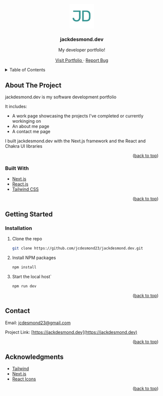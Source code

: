 <div id="top"></div>
<!-- PROJECT LOGO -->
<br />
<div align="center">
  <a href="https://github.com/othneildrew/Best-README-Template">
    <img src="public/logo.png" alt="Logo" width="80" height="80">
  </a>

  <h3 align="center">jackdesmond.dev</h3>

  <p align="center">
    My developer portfolio!
    <br />
    <br />
    <a href="https://jackdesmond.dev">Visit Portfolio </a>
    ·
    <a href="https://github.com/jcdesmond23/jackdesmond.dev/issues">Report Bug</a>
  </p>
</div>



<!-- TABLE OF CONTENTS -->
<details>
  <summary>Table of Contents</summary>
  <ol>
    <li>
      <a href="#about-the-project">About The Project</a>
      <ul>
        <li><a href="#built-with">Built With</a></li>
      </ul>
    </li>
    <li>
      <a href="#getting-started">Getting Started</a>
      <ul>
        <li><a href="#installation">Installation</a></li>
      </ul>
    </li>
    <li><a href="#contact">Contact</a></li>
    <li><a href="#acknowledgments">Acknowledgments</a></li>
  </ol>
</details>



<!-- ABOUT THE PROJECT -->
## About The Project
jackdesmond.dev is my software development portfolio

It includes:
* A work page showcasing the projects I've completed or currently workinging on
* An about me page
* A contact me page

I built jackdesmond.dev with the Next.js framework and the React and Chakra UI libraries

<p align="right">(<a href="#top">back to top</a>)</p>



### Built With

* [Next.js](https://nextjs.org/)
* [React.js](https://reactjs.org/)
* [Tailwind CSS](https://tailwindcss.com/)

<p align="right">(<a href="#top">back to top</a>)</p>



<!-- GETTING STARTED -->
## Getting Started

### Installation

1. Clone the repo
   ```sh
   git clone https://github.com/jcdesmond23/jackdesmond.dev.git
   ```
2. Install NPM packages
   ```sh
   npm install
   ```
3. Start the local host`
   ```sh
   npm run dev
   ```

<p align="right">(<a href="#top">back to top</a>)</p>


<!-- CONTACT -->
## Contact

Email: jcdesmond23@gmail.com

Project Link: [https://jackdesmond.dev](https://jackdesmond.dev)

<p align="right">(<a href="#top">back to top</a>)</p>



<!-- ACKNOWLEDGMENTS -->
## Acknowledgments

* [Tailwind](https://tailwindcss.com/)
* [Next.js](https://nextjs.org/)
* [React Icons](https://react-icons.github.io/react-icons/search)

<p align="right">(<a href="#top">back to top</a>)</p>
